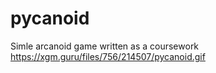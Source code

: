 # pycanoid
Simle arcanoid game written as a coursework
https://xgm.guru/files/756/214507/pycanoid.gif
